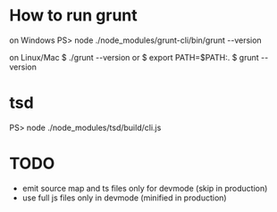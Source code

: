# How to run grunt

on Windows
PS> node ./node_modules/grunt-cli/bin/grunt --version

on Linux/Mac
$ ./grunt --version
or
$ export PATH=$PATH:.
$ grunt --version

# tsd
PS> node ./node_modules/tsd/build/cli.js

# TODO
- emit source map and ts files only for devmode (skip in production)
- use full js files only in devmode (minified in production)
